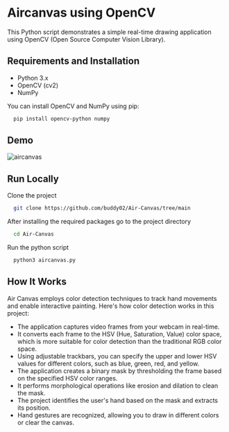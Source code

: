# Aircanvas using OpenCV
This Python script demonstrates a simple real-time drawing application using OpenCV (Open Source Computer Vision Library). 

## Requirements and Installation

- Python 3.x
- OpenCV (cv2)
- NumPy

You can install OpenCV and NumPy using pip:

```bash
  pip install opencv-python numpy
```

## Demo

![aircanvas](https://github.com/buddy02/Air-Canvas/assets/93868306/04ef090f-3839-4a78-a360-b8930903c7c4)

## Run Locally

Clone the project

```bash
  git clone https://github.com/buddy02/Air-Canvas/tree/main
```

After installing the required packages go to the project directory

```bash
  cd Air-Canvas
```

Run the python script

```bash
  python3 aircanvas.py
```
   
## How It Works

Air Canvas employs color detection techniques to track hand movements and enable interactive painting. Here's how color detection works in this project:

- The application captures video frames from your webcam in real-time.
- It converts each frame to the HSV (Hue, Saturation, Value) color space, which is more suitable for color detection than the traditional RGB color space.
- Using adjustable trackbars, you can specify the upper and lower HSV values for different colors, such as blue, green, red, and yellow.
- The application creates a binary mask by thresholding the frame based on the specified HSV color ranges.
- It performs morphological operations like erosion and dilation to clean the mask.
- The project identifies the user's hand based on the mask and extracts its position.
- Hand gestures are recognized, allowing you to draw in different colors or clear the canvas. 
